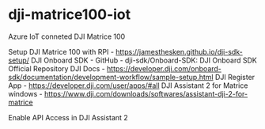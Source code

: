 # dji-matrice100-iot
Azure IoT conneted DJI Matrice 100

Setup DJI Matrice 100 with RPI - https://jamesthesken.github.io/dji-sdk-setup/
DJI Onboard SDK  - GitHub - dji-sdk/Onboard-SDK: DJI Onboard SDK Official Repository
DJI Docs - https://developer.dji.com/onboard-sdk/documentation/development-workflow/sample-setup.html
DJI Register App - https://developer.dji.com/user/apps/#all
DJI Assistant 2 for Matrice windows - https://www.dji.com/downloads/softwares/assistant-dji-2-for-matrice

Enable API Access in DJI Assistant 2
